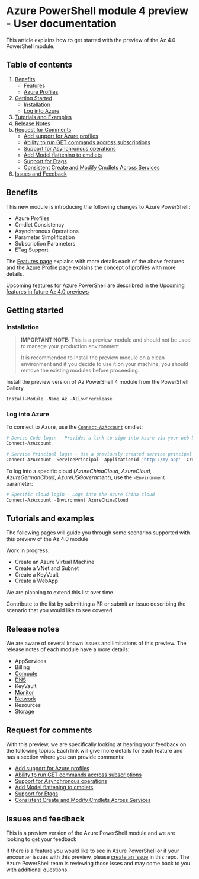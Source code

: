 # Azure PowerShell module 4 preview - User documentation

This article explains how to get started with the preview of the Az 4.0 PowerShell module.

## Table of contents

1. [Benefits](#Benefits)
    - [Features][Features]
    - [Azure Profiles][AzureProfiles]
2. [Getting Started](#Getting-Started)
    - [Installation](#Installation)
    - [Log into Azure](#Log-into-Azure)
3. [Tutorials and Examples](#Tutorials-and-Examples)
4. [Release Notes](#Release-Notes)
5. [Request for Comments](#Request-for-Comments)
    - [Add support for Azure profiles][RFC0001]
    - [Ability tp run GET commands accross subscriptions][RFC0002]
    - [Support for Asynchronous operations][RFC0003]
    - [Add Model flattening to cmdlets][RFC0004]
    - [Support for Etags][RFC0005]
    - [Consistent Create and Modify Cmdlets Across Services][RFC0006]
6. [Issues and Feedback](#Issues-and-Feedback)

## Benefits

This new module is introducing the following changes to Azure PowerShell:

- Azure Profiles
- Cmdlet Consistency
- Asynchronous Operations
- Parameter Simplification
- Subscription Parameters
- ETag Support

The [Features page][Features] explains with more details each of the above features and the [Azure Profile page][AzureProfiles] explains the concept of profiles with more details.

Upcoming features for Azure PowerShell are describred in the [Upcoming features in future Az 4.0 previews][Omissions]

## Getting started

### Installation

> **IMPORTANT NOTE:** This is a preview module and should not be used to manage your production environment.
>
> It is recommended to install the preview module on a clean environment and if you decide to use it on your machine, you should remove the existing modules before proceeding.

Install the preview version of Az PowerShell 4 module from the PowerShell Gallery

```powershell
Install-Module -Name Az -AllowPrerelease
```

### Log into Azure

To connect to Azure, use the [`Connect-AzAccount`][ConnectAzAccount] cmdlet:

```powershell
# Device Code login - Provides a link to sign into Azure via your web browser
Connect-AzAccount

# Service Principal login - Use a previously created service principal to log in
Connect-AzAccount -ServicePrincipal -ApplicationId 'http://my-app' -Credential $PSCredential -TenantId $TenantId
```

To log into a specific cloud (_AzureChinaCloud_, _AzureCloud_, _AzureGermanCloud_, _AzureUSGovernment_), use the `-Environment` parameter:

```powershell
# Specific cloud login - Logs into the Azure China cloud
Connect-AzAccount -Environment AzureChinaCloud
```

## Tutorials and examples

The following pages will guide you through some scenarios supported with this preview of the Az 4.0 module

Work in progress:

- Create an Azure Virtual Machine
- Create a VNet and Subnet
- Create a KeyVault
- Create a WebApp

We are planning to extend this list over time.

Contribute to the list by submitting a PR or submit an issue describing the scenario that you would like to see covered.

## Release notes

We are aware of several known issues and limitations of this preview.
The release notes of each module have a more details:

- AppServices
- Billing
- [Compute](../../src/Compute/resources/ReleaseNotes.md)
- [DNS](../../src/Dns/resources/release-notes.md)
- KeyVault
- [Monitor](../../src/Monitor/resources/ReleaseNotes.md)
- [Network](../../src/Network/resources/release-notes.md)
- Resources
- [Storage](../../src/Storage/resources/ReleaseNotes.md)

## Request for comments

With this preview, we are specifically looking at hearing your feedback on the following topics. Each link will give more details for each feature and has a section where you can provide comments:

- [Add support for Azure profiles][RFC0001]
- [Ability tp run GET commands accross subscriptions][RFC0002]
- [Support for Asynchronous operations][RFC0003]
- [Add Model flattening to cmdlets][RFC0004]
- [Support for Etags][RFC0005]
- [Consistent Create and Modify Cmdlets Across Services][RFC0006]

## Issues and feedback

This is a preview version of the Azure PowerShell module and we are looking to get your feedback

If there is a feature you would like to see in Azure PowerShell or if your encounter issues with this preview, please [create an issue][GitHubIssues] in this repo. The Azure PowerShell team is reviewing those isses and may come back to you with additional questions.

<!-- References -->

<!-- Local -->
[GitHubIssues]:https://aka.ms/azps4issue
[SendFeedback]:http://aka.ms/azps4feedback
[Features]:Features.md
[AzureProfiles]:AzureProfiles.md
[Omissions]:Omissions.md

[RFC0001]:../RFC/RFC0001-Azure-Profiles.md
[RFC0002]:../RFC/RFC0002-SubscriptionList-in-Get.md
[RFC0003]:../RFC/RFC0003-AsynchronousOperations.md
[RFC0004]:../RFC/RFC0004-Model-Flattening-and-Inline-Creation.md
[RFC0005]:../RFC/RFC0005-ETags.md
[RFC0006]:../RFC/RFC0006-Creation-and-Modification-Cmdlets.md

<!-- Exteral -->
[AzGallery]: https://www.powershellgallery.com/packages/Az/

<!-- Docs -->
[ConnectAzAccount]: https://docs.microsoft.com/en-us/powershell/module/az.accounts/connect-azaccount
